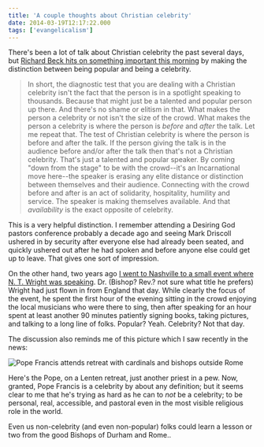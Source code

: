 ```yaml
---
title: 'A couple thoughts about Christian celebrity'
date: 2014-03-19T12:17:22.000
tags: ['evangelicalism']
---
```


There's been a lot of talk about Christian celebrity the past several days, but [Richard Beck hits on something important this morning](http://experimentaltheology.blogspot.com/2014/03/on-christian-celebrity.html) by making the distinction between being popular and being a celebrity.

> In short, the diagnostic test that you are dealing with a Christian celebrity isn't the fact that the person is in a spotlight speaking to thousands. Because that might just be a talented and popular person up there. And there's no shame or elitism in that. What makes the person a celebrity or not isn't the size of the crowd. What makes the person a celebrity is where the person is _before_ and _after_ the talk. Let me repeat that. The test of Christian celebrity is where the person is before and after the talk. If the person giving the talk is in the audience before and/or after the talk then that's not a Christian celebrity. That's just a talented and popular speaker. By coming "down from the stage" to be with the crowd--it's an Incarnational move here--the speaker is erasing any elite distance or distinction between themselves and their audience. Connecting with the crowd before and after is an act of solidarity, hospitality, humility and service. The speaker is making themselves available. And that _availability_ is the exact opposite of celebrity.

This is a very helpful distinction. I remember attending a Desiring God pastors conference probably a decade ago and seeing Mark Driscoll ushered in by security after everyone else had already been seated, and quickly ushered out after he had spoken and before anyone else could get up to leave. That gives one sort of impression.

On the other hand, two years ago [I went to Nashville to a small event where N. T. Wright was speaking](http://boarsheadtavern.com/2012/05/09/a-little-more-on-seeing-n-t-wright/). Dr. (Bishop? Rev.? not sure what title he prefers) Wright had just flown in from England that day. While clearly the focus of the event, he spent the first hour of the evening sitting in the crowd enjoying the local musicians who were there to sing, then after speaking for an hour spent at least another 90 minutes patiently signing books, taking pictures, and talking to a long line of folks. Popular? Yeah. Celebrity? Not that day.

The discussion also reminds me of this picture which I saw recently in the news:

![Pope Francis attends retreat with cardinals and bishops outside Rome](/images/2014/pope-francis-retreat.jpg)

Here's the Pope, on a Lenten retreat, just another priest in a pew. Now, granted, Pope Francis is a celebrity by about any definition; but it seems clear to me that he's trying as hard as he can to _not_ be a celebrity; to be personal, real, accessible, and pastoral even in the most visible religious role in the world.

Even us non-celebrity (and even non-popular) folks could learn a lesson or two from the good Bishops of Durham and Rome..
